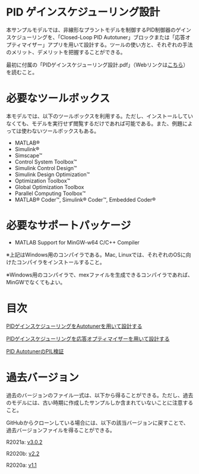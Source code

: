 # PID ゲインスケジューリング設計


本サンプルモデルでは、非線形なプラントモデルを制御するPID制御器のゲインスケジューリングを、「Closed-Loop PID Autotuner」ブロックまたは「応答オプティマイザー」アプリを用いて設計する。ツールの使い方と、それぞれの手法のメリット、デメリットを把握することができる。




最初に付属の「PIDゲインスケジューリング設計.pdf」（Webリンクは[こちら](https://github.com/mathworks/pid_autotuing_response_optimization/blob/master/PID%E3%82%B2%E3%82%A4%E3%83%B3%E3%82%B9%E3%82%B1%E3%82%B8%E3%83%A5%E3%83%BC%E3%83%AA%E3%83%B3%E3%82%B0%E8%A8%AD%E8%A8%88.pdf)）を読むこと。


# 必要なツールボックス


本モデルでは、以下のツールボックスを利用する。ただし、インストールしていなくても、モデルを実行せず閲覧するだけであれば可能である。また、例題によっては使わないツールボックスもある。



   -  MATLAB® 
   -  Simulink® 
   -  Simscape™ 
   -  Control System Toolbox™ 
   -  Simulink Control Design™ 
   -  Simulink Design Optimization™ 
   -  Optimization Toolbox™ 
   -  Global Optimization Toolbox 
   -  Parallel Computing Toolbox™ 
   -  MATLAB® Coder™, Simulink® Coder™, Embedded Coder® 

# 必要なサポートパッケージ

   -  MATLAB Support for MinGW-w64 C/C++ Compiler 



※上記はWindows用のコンパイラである。Mac, Linuxでは、それぞれのOSに向けたコンパイラをインストールすること。




※Windows用のコンパイラで、mexファイルを生成できるコンパイラであれば、MinGWでなくてもよい。


# 目次


[PIDゲインスケジューリングをAutotunerを用いて設計する](/design_GainScheduling_with_Autotuner_md.md)




[PIDゲインスケジューリングを応答オプティマイザーを用いて設計する](/design_GainScheduling_with_ResponseEstimator_md.md)




[PID AutotunerのPIL検証](/GainScheduling_PIL_md.md)


# 過去バージョン


過去のバージョンのファイル一式は、以下から得ることができる。ただし、過去のモデルには、古い時期に作成したサンプルしか含まれていないことに注意すること。




GitHubからクローンしている場合には、以下の該当バージョンに戻すことで、過去バージョンファイルを得ることができる。


  


R2021a: [v3.0.2](https://github.com/mathworks/pid_autotuing_response_optimization/archive/v3.0.2.zip)




R2020b: [v2.2](https://github.com/mathworks/pid_autotuing_response_optimization/archive/v2.2.zip)




R2020a: [v1.1](https://github.com/mathworks/pid_autotuing_response_optimization/archive/v1.1.zip)



